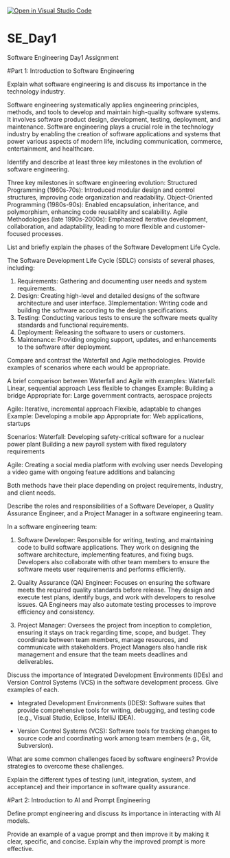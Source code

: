 [![Open in Visual Studio Code](https://classroom.github.com/assets/open-in-vscode-2e0aaae1b6195c2367325f4f02e2d04e9abb55f0b24a779b69b11b9e10269abc.svg)](https://classroom.github.com/online_ide?assignment_repo_id=15560165&assignment_repo_type=AssignmentRepo)
# SE_Day1
Software Engineering Day1 Assignment

#Part 1: Introduction to Software Engineering



Explain what software engineering is and discuss its importance in the technology industry.

Software engineering systematically applies engineering principles, methods, and tools to develop and maintain high-quality software systems. It involves software product design, development, testing, deployment, and maintenance.
Software engineering plays a crucial role in the technology industry by enabling the creation of software applications and systems that power various aspects of modern life, including communication, commerce, entertainment, and healthcare.


Identify and describe at least three key milestones in the evolution of software engineering.

Three key milestones in software engineering evolution:
Structured Programming (1960s-70s): Introduced modular design and control structures, improving code organization and readability.
Object-Oriented Programming (1980s-90s): Enabled encapsulation, inheritance, and polymorphism, enhancing code reusability and scalability.
Agile Methodologies (late 1990s-2000s): Emphasized iterative development, collaboration, and adaptability, leading to more flexible and customer-focused processes.

List and briefly explain the phases of the Software Development Life Cycle.

The Software Development Life Cycle (SDLC) consists of several phases, including:
1. Requirements: Gathering and documenting user needs and system requirements.
2. Design: Creating high-level and detailed designs of the software architecture and user interface.
3Implementation: Writing code and building the software according to the design specifications.
4. Testing: Conducting various tests to ensure the software meets quality standards and functional requirements.
5. Deployment: Releasing the software to users or customers.
6. Maintenance: Providing ongoing support, updates, and enhancements to the software after deployment.


Compare and contrast the Waterfall and Agile methodologies. Provide examples of scenarios where each would be appropriate.

A brief comparison between Waterfall and Agile with examples:
Waterfall:
Linear, sequential approach
Less flexible to changes
Example: Building a bridge
Appropriate for: Large government contracts, aerospace projects

Agile:
Iterative, incremental approach
Flexible, adaptable to changes
Example: Developing a mobile app
Appropriate for: Web applications, startups

Scenarios:
Waterfall:
Developing safety-critical software for a nuclear power plant
Building a new payroll system with fixed regulatory requirements

Agile:
Creating a social media platform with evolving user needs
Developing a video game with ongoing feature additions and balancing

Both methods have their place depending on project requirements, industry, and client needs.

Describe the roles and responsibilities of a Software Developer, a Quality Assurance Engineer, and a Project Manager in a software engineering team.

In a software engineering team:
1. Software Developer: Responsible for writing, testing, and maintaining code to build software applications. They work on designing the software architecture, implementing features, and fixing bugs. Developers also collaborate with other team members to ensure the software meets user requirements and performs efficiently.

2. Quality Assurance (QA) Engineer: Focuses on ensuring the software meets the required quality standards before release. They design and execute test plans, identify bugs, and work with developers to resolve issues. QA Engineers may also automate testing processes to improve efficiency and consistency.

3. Project Manager: Oversees the project from inception to completion, ensuring it stays on track regarding time, scope, and budget. They coordinate between team members, manage resources, and communicate with stakeholders. Project Managers also handle risk management and ensure that the team meets deadlines and deliverables.

Discuss the importance of Integrated Development Environments (IDEs) and Version Control Systems (VCS) in the software development process. Give examples of each.

- Integrated Development Environments (IDES): Software suites that provide comprehensive tools for writing, debugging, and testing code (e.g., Visual Studio, Eclipse, IntelliJ IDEA).

- Version Control Systems (VCS): Software tools for tracking changes to source code and coordinating work among team members (e.g., Git, Subversion).

What are some common challenges faced by software engineers? Provide strategies to overcome these challenges.


Explain the different types of testing (unit, integration, system, and acceptance) and their importance in software quality assurance.


#Part 2: Introduction to AI and Prompt Engineering


Define prompt engineering and discuss its importance in interacting with AI models.


Provide an example of a vague prompt and then improve it by making it clear, specific, and concise. Explain why the improved prompt is more effective.
